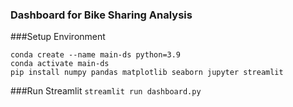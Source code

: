 ### Dashboard for Bike Sharing Analysis

###Setup Environment
```
conda create --name main-ds python=3.9
conda activate main-ds
pip install numpy pandas matplotlib seaborn jupyter streamlit
```

###Run Streamlit
```streamlit run dashboard.py```
